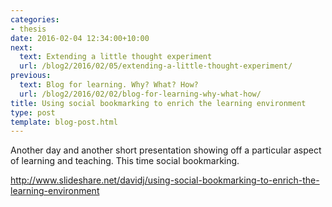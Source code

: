 ```yaml
---
categories:
- thesis
date: 2016-02-04 12:34:00+10:00
next:
  text: Extending a little thought experiment
  url: /blog2/2016/02/05/extending-a-little-thought-experiment/
previous:
  text: Blog for learning. Why? What? How?
  url: /blog2/2016/02/02/blog-for-learning-why-what-how/
title: Using social bookmarking to enrich the learning environment
type: post
template: blog-post.html
---
```

Another day and another short presentation showing off a particular aspect of learning and teaching. This time social bookmarking.

http://www.slideshare.net/davidj/using-social-bookmarking-to-enrich-the-learning-environment